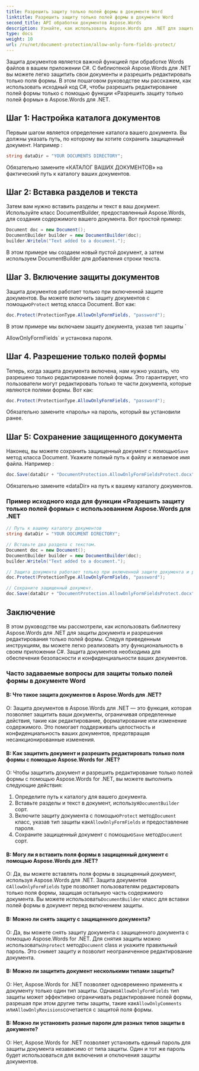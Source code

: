 ```yaml
---
title: Разрешить защиту только полей формы в документе Word
linktitle: Разрешить защиту только полей формы в документе Word
second_title: API обработки документов Aspose.Words
description: Узнайте, как использовать Aspose.Words для .NET для защиты документа Word и разрешить редактирование только полей формы.
type: docs
weight: 10
url: /ru/net/document-protection/allow-only-form-fields-protect/
---
```

Защита документов является важной функцией при обработке Words файлов в вашем приложении C#. С библиотекой Aspose.Words для .NET вы можете легко защитить свои документы и разрешить редактировать только поля формы. В этом пошаговом руководстве мы расскажем, как использовать исходный код C#, чтобы разрешить редактирование полей формы только с помощью функции «Разрешить защиту только полей формы» в Aspose.Words для .NET.

## Шаг 1: Настройка каталога документов

Первым шагом является определение каталога вашего документа. Вы должны указать путь, по которому вы хотите сохранить защищенный документ. Например :

```csharp
string dataDir = "YOUR DOCUMENTS DIRECTORY";
```

Обязательно замените «КАТАЛОГ ВАШИХ ДОКУМЕНТОВ» на фактический путь к каталогу ваших документов.

## Шаг 2: Вставка разделов и текста

Затем вам нужно вставить разделы и текст в ваш документ. Используйте класс DocumentBuilder, предоставленный Aspose.Words, для создания содержимого вашего документа. Вот простой пример:

```csharp
Document doc = new Document();
DocumentBuilder builder = new DocumentBuilder(doc);
builder.Writeln("Text added to a document.");
```

В этом примере мы создаем новый пустой документ, а затем используем DocumentBuilder для добавления строки текста.

## Шаг 3. Включение защиты документов

 Защита документов работает только при включенной защите документов. Вы можете включить защиту документов с помощью`Protect` метод класса Document. Вот как:

```csharp
doc.Protect(ProtectionType.AllowOnlyFormFields, "password");
```

В этом примере мы включаем защиту документа, указав тип защиты `

AllowOnlyFormFields` и установка пароля.

## Шаг 4. Разрешение только полей формы

Теперь, когда защита документа включена, нам нужно указать, что разрешено только редактирование полей формы. Это гарантирует, что пользователи могут редактировать только те части документа, которые являются полями формы. Вот как:

```csharp
doc.Protect(ProtectionType.AllowOnlyFormFields, "password");
```

Обязательно замените «пароль» на пароль, который вы установили ранее.

## Шаг 5: Сохранение защищенного документа

 Наконец, вы можете сохранить защищенный документ с помощью`Save` метод класса Document. Укажите полный путь к файлу и желаемое имя файла. Например :

```csharp
doc.Save(dataDir + "DocumentProtection.AllowOnlyFormFieldsProtect.docx");
```

Обязательно замените «dataDir» на путь к вашему каталогу документов.

### Пример исходного кода для функции «Разрешить защиту только полей формы» с использованием Aspose.Words для .NET

```csharp
// Путь к вашему каталогу документов
string dataDir = "YOUR DOCUMENT DIRECTORY";

// Вставьте два раздела с текстом.
Document doc = new Document();
DocumentBuilder builder = new DocumentBuilder(doc);
builder.Writeln("Text added to a document.");

// Защита документа работает только при включенной защите документа и разрешено только редактирование полей формы.
doc.Protect(ProtectionType.AllowOnlyFormFields, "password");

// Сохраните защищенный документ.
doc.Save(dataDir + "DocumentProtection.AllowOnlyFormFieldsProtect.docx");
```

## Заключение

В этом руководстве мы рассмотрели, как использовать библиотеку Aspose.Words для .NET для защиты документа и разрешения редактирования только полей формы. Следуя приведенным инструкциям, вы можете легко реализовать эту функциональность в своем приложении C#. Защита документов необходима для обеспечения безопасности и конфиденциальности ваших документов.

### Часто задаваемые вопросы для защиты только полей формы в документе Word

#### В: Что такое защита документов в Aspose.Words для .NET?

О: Защита документов в Aspose.Words для .NET — это функция, которая позволяет защитить ваши документы, ограничивая определенные действия, такие как редактирование, форматирование или изменение содержимого. Это помогает поддерживать целостность и конфиденциальность ваших документов, предотвращая несанкционированные изменения.

#### В: Как защитить документ и разрешить редактировать только поля формы с помощью Aspose.Words for .NET?

О: Чтобы защитить документ и разрешить редактирование только полей формы с помощью Aspose.Words for .NET, вы можете выполнить следующие действия:
1. Определите путь к каталогу для вашего документа.
2.  Вставьте разделы и текст в документ, используя`DocumentBuilder` сорт.
3.  Включите защиту документа с помощью`Protect` метод`Document` класс, указав тип защиты как`AllowOnlyFormFields` и предоставление пароля.
4.  Сохраните защищенный документ с помощью`Save` метод`Document` сорт.

#### В: Могу ли я вставить поля формы в защищенный документ с помощью Aspose.Words для .NET?

О: Да, вы можете вставлять поля формы в защищенный документ, используя Aspose.Words для .NET. Защита документов с`AllowOnlyFormFields` type позволяет пользователям редактировать только поля формы, защищая остальную часть содержимого документа. Вы можете использовать`DocumentBuilder` класс для вставки полей формы в документ перед включением защиты.

#### В: Можно ли снять защиту с защищенного документа?

 О: Да, вы можете снять защиту документа с защищенного документа с помощью Aspose.Words for .NET. Для снятия защиты можно использовать`Unprotect` метод`Document` class и укажите правильный пароль. Это снимет защиту и позволит неограниченное редактирование документа.

#### В: Можно ли защитить документ несколькими типами защиты?

 О: Нет, Aspose.Words for .NET позволяет одновременно применять к документу только один тип защиты. Однако`AllowOnlyFormFields` тип защиты может эффективно ограничивать редактирование полей формы, разрешая при этом другие типы защиты, такие как`AllowOnlyComments` или`AllowOnlyRevisions`сочетается с защитой поля формы.

#### В: Можно ли установить разные пароли для разных типов защиты в документе?

О: Нет, Aspose.Words for .NET позволяет установить единый пароль для защиты документа независимо от типа защиты. Один и тот же пароль будет использоваться для включения и отключения защиты документов.